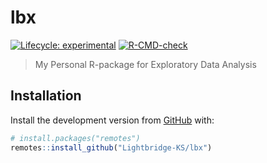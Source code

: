 
<!-- README.md is generated from README.Rmd. Please edit that file -->

# lbx

<!-- badges: start -->

[![Lifecycle:
experimental](https://img.shields.io/badge/lifecycle-experimental-orange.svg)](https://lifecycle.r-lib.org/articles/stages.html#experimental)
[![R-CMD-check](https://github.com/Lightbridge-AI/lbx/actions/workflows/R-CMD-check.yaml/badge.svg)](https://github.com/Lightbridge-AI/lbx/actions/workflows/R-CMD-check.yaml)
<!-- badges: end -->

> My Personal R-package for Exploratory Data Analysis

## Installation

Install the development version from [GitHub](https://github.com/) with:

``` r
# install.packages("remotes")
remotes::install_github("Lightbridge-KS/lbx")
```
